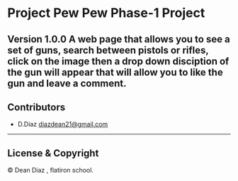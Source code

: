 # Project Pew Pew Phase-1 Project

**Version 1.0.0**
A web page that allows you to see a set of guns, search between pistols or rifles, click on the image then a drop down disciption of the gun will appear that will allow you to like the gun and leave a comment. 
---
## Contributors 

- D.Diaz <diazdean21@gmail.com>
---
## License & Copyright

© Dean Diaz , flatiron school.
